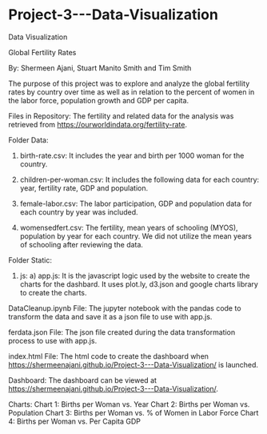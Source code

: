 # Project-3---Data-Visualization
Data Visualization

Global Fertility Rates

By: Shermeen Ajani, Stuart Manito Smith and Tim Smith

The purpose of this project was to explore and analyze the global fertility rates by country over time as well as in relation to the percent of women in the labor force, population growth and GDP per capita.  

Files in Repository: 
The fertility and related data for the analysis was retrieved from https://ourworldindata.org/fertility-rate.

  Folder Data: 
  1) birth-rate.csv: It includes the year and birth per 1000 woman for the country. 

  2) children-per-woman.csv: It includes the following data for each country:  year, fertility rate, GDP and population.

  3) female-labor.csv: The labor participation, GDP and population data for each country by year was included.

  4) womensedfert.csv: The fertility, mean years of schooling (MYOS), population by year for each country.  We did not utilize the mean years of schooling after reviewing the data.  

  Folder Static:
  1) js: 
    a) app.js: It is the javascript logic used by the website to create the charts for the dashbard.  It uses plot.ly, d3.json and google charts library to create the charts.
  
  DataCleanup.ipynb File: The jupyter notebook with the pandas code to transform the data and save it as a json file to use with app.js.
  
  ferdata.json File:  The json file created during the data transformation process to use with app.js.
  
  index.html File:  The html code to create the dashboard when https://shermeenajani.github.io/Project-3---Data-Visualization/ is launched.
  

Dashboard:
The dashboard can be viewed at https://shermeenajani.github.io/Project-3---Data-Visualization/.

  Charts:
  Chart 1: Births per Woman vs. Year
  Chart 2: Births per Woman vs. Population
  Chart 3: Births per Woman vs. % of Women in Labor Force
  Chart 4: Births per Woman vs. Per Capita GDP
  
  
